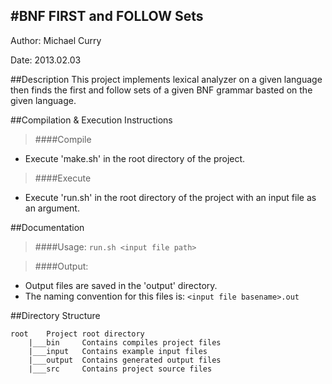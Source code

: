 #BNF FIRST and FOLLOW Sets
----------------------
Author: Michael Curry

Date: 2013.02.03

##Description
This project implements lexical analyzer on a given language then finds the first and follow sets of a given BNF grammar basted on the given language.


##Compilation & Execution Instructions
>####Compile
- Execute 'make.sh' in the root directory of the project.

>####Execute
- Execute 'run.sh' in the root directory of the project with an input file as an argument.

##Documentation
>####Usage: 
```run.sh <input file path>```

>####Output:
- Output files are saved in the 'output' directory.
- The naming convention for this files is: ```<input file basename>.out```

##Directory Structure
```
root    Project root directory
	|___bin		Contains compiles project files
	|___input  	Contains example input files
	|___output 	Contains generated output files
	|___src		Contains project source files
```
